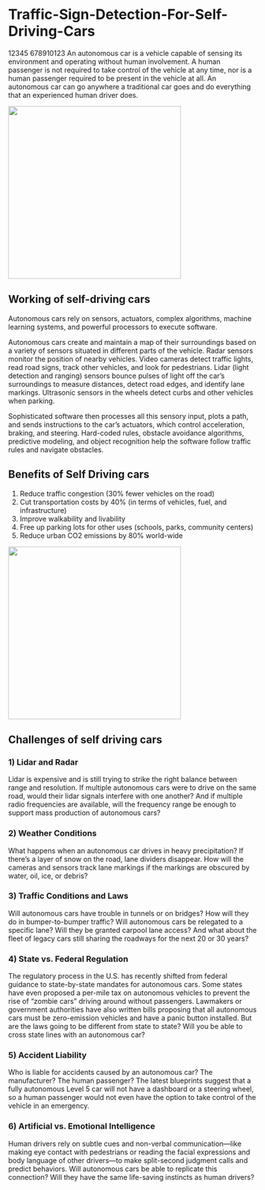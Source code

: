 # Traffic-Sign-Detection-For-Self-Driving-Cars
12345 678910123
An autonomous car is a vehicle capable of sensing its environment and operating without human involvement. A human passenger is not required to take control of the vehicle at any time, nor is a human passenger required to be present in the vehicle at all. An autonomous car can go anywhere a traditional car goes and do everything that an experienced human driver does.

<p align="left"> <img src="https://ichef.bbci.co.uk/news/976/cpsprodpb/A747/production/_112332824_teslaautopilot.jpg" height="350px" /> </p>

## Working of self-driving cars
Autonomous cars rely on sensors, actuators, complex algorithms, machine learning systems, and powerful processors to execute software.

Autonomous cars create and maintain a map of their surroundings based on a variety of sensors situated in different parts of the vehicle. Radar sensors monitor the position of nearby vehicles. Video cameras detect traffic lights, read road signs, track other vehicles, and look for pedestrians. Lidar (light detection and ranging) sensors bounce pulses of light off the car’s surroundings to measure distances, detect road edges, and identify lane markings. Ultrasonic sensors in the wheels detect curbs and other vehicles when parking.

Sophisticated software then processes all this sensory input, plots a path, and sends instructions to the car’s actuators, which control acceleration, braking, and steering. Hard-coded rules, obstacle avoidance algorithms, predictive modeling, and object recognition help the software follow traffic rules and navigate obstacles.

## Benefits of Self Driving cars
1) Reduce traffic congestion (30% fewer vehicles on the road)
2) Cut transportation costs by 40% (in terms of vehicles, fuel, and infrastructure)
3) Improve walkability and livability
4) Free up parking lots for other uses (schools, parks, community centers)
5) Reduce urban CO2 emissions by 80% world-wide 

<p align="left"> <img src="https://www.udacity.com/blog/wp-content/uploads/2021/03/AdobeStock_221128268-scaled.jpeg" height="350px" /> </p>

## Challenges of self driving cars

### 1) Lidar and Radar
Lidar is expensive and is still trying to strike the right balance between range and resolution. If multiple autonomous cars were to drive on the same road, would their lidar signals interfere with one another? And if multiple radio frequencies are available, will the frequency range be enough to support mass production of autonomous cars?

### 2) Weather Conditions
What happens when an autonomous car drives in heavy precipitation? If there’s a layer of snow on the road, lane dividers disappear. How will the cameras and sensors track lane markings if the markings are obscured by water, oil, ice, or debris?

### 3) Traffic Conditions and Laws
Will autonomous cars have trouble in tunnels or on bridges? How will they do in bumper-to-bumper traffic? Will autonomous cars be relegated to a specific lane? Will they be granted carpool lane access? And what about the fleet of legacy cars still sharing the roadways for the next 20 or 30 years?

### 4) State vs. Federal Regulation
The regulatory process in the U.S. has recently shifted from federal guidance to state-by-state mandates for autonomous cars. Some states have even proposed a per-mile tax on autonomous vehicles to prevent the rise of “zombie cars” driving around without passengers. Lawmakers or government authorities have also written bills proposing that all autonomous cars must be zero-emission vehicles and have a panic button installed. But are the laws going to be different from state to state? Will you be able to cross state lines with an autonomous car?

### 5) Accident Liability
Who is liable for accidents caused by an autonomous car? The manufacturer? The human passenger? The latest blueprints suggest that a fully autonomous Level 5 car will not have a dashboard or a steering wheel, so a human passenger would not even have the option to take control of the vehicle in an emergency.

### 6) Artificial vs. Emotional Intelligence
Human drivers rely on subtle cues and non-verbal communication—like making eye contact with pedestrians or reading the facial expressions and body language of other drivers—to make split-second judgment calls and predict behaviors. Will autonomous cars be able to replicate this connection? Will they have the same life-saving instincts as human drivers?
